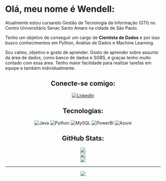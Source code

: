 #  Olá, meu nome é Wendell:

Atualmente estou cursando Gestão de Tecnologia da Informação (GTI) no Centro Universitário Senac Santo Amaro na cidade de São Paulo.<br>

Tenho um objetivo de conseguir um cargo de **Cientista de Dados** e por isso busco conhecimentos em Python, Análise de Dados e Machine Learning.<br>

Sou calmo, objetivo e gosto de aprender. Gosto de aprender sobre assunto da área de dados, como banco de dados e SGBS, e graças tenho muito contado com essa área. Tenho maior facilidade para realizar tarefas em equipe e também individualmente.


<div align="center">

## Conecte-se comigo:
[![LinkedIn](https://img.shields.io/badge/LinkedIn-0077B5?style=for-the-badge&logo=linkedin&logoColor=white)](https://www.linkedin.com/in/wendellfrancisco005/)

##  Tecnologias:

![Java](https://img.shields.io/badge/java-%23ED8B00.svg?style=for-the-badge&logo=openjdk&logoColor=white) ![Python](https://img.shields.io/badge/python-3670A0?style=for-the-badge&logo=python&logoColor=ffdd54) ![MySQL](https://img.shields.io/badge/mysql-20232A?style=for-the-badge&logo=mysql&logoColor=white) ![PowerBI](https://img.shields.io/badge/powerbi-FFA500?style=for-the-badge&logo=powerbi&logoColor=ffdd54) ![Azure](https://img.shields.io/badge/azure-007FFF?style=for-the-badge&logo=azure&logoColor=ffdd54)


## GitHub Stats:

![](https://github-readme-stats.vercel.app/api?username=Wenfra005&theme=midnight-purple&hide_border=false&include_all_commits=false&count_private=false)<br/>
![](https://github-readme-streak-stats.herokuapp.com/?user=Wenfra005&theme=midnight-purple&hide_border=false)<br/>
![](https://github-readme-stats.vercel.app/api/top-langs/?username=Wenfra005&theme=midnight-purple&hide_border=false&include_all_commits=false&count_private=false&layout=compact)

---
[![](https://visitcount.itsvg.in/api?id=Wenfra005&icon=5&color=6)](https://visitcount.itsvg.in)

<!-- Proudly created with GPRM ( https://gprm.itsvg.in ) -->
